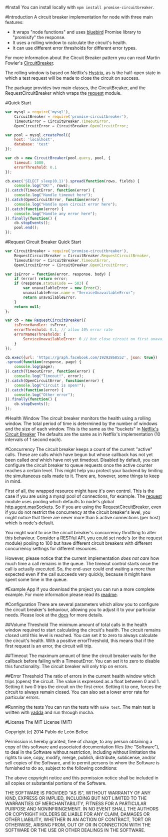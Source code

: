 #Install
You can install locally with `npm install promise-circuitbreaker`.

#Introduction
A circuit breaker implementation for node with three main features:

* It wraps "node functions" and uses [bluebird](https://www.npmjs.org/package/bluebird)
Promise library to "promisify" the response.
* It uses a rolling window to calculate the circuit's health.
* It can use different error thresholds for different error types.

For more information about the Circuit Breaker pattern you can read 
Martin Fowler's [CircuitBreaker](http://martinfowler.com/bliki/CircuitBreaker.html).

The rolling window is based on Netflix's [Hystrix](https://github.com/Netflix/Hystrix/),
as is the half-open state in which a test request will be made to close the circuit on success.

The package provides two main classes, the CircuitBreaker, and the RequestCircuitBreaker
which wraps the [request](https://www.npmjs.org/package/request) module.

#Quick Start

```javascript
var mysql = require('mysql'),
    CircuitBreaker = require('promise-circuitbreaker'),
    TimeoutError = CircuitBreaker.TimeoutError,
    OpenCircuitError = CircuitBreaker.OpenCircuitError;

var pool = mysql.createPool({
    host: 'localhost',
    database: 'test'
});

var cb = new CircuitBreaker(pool.query, pool, {
    timeout: 1000,
    errorThreshold: 0.1
});

cb.exec('SELECT sleep(0.1)').spread(function(rows, fields) {
    console.log("OK!", rows);
}).catch(TimeoutError, function(error) {
    console.log("Handle timeout here");
}).catch(OpenCircuitError, function(error) {
    console.log("Handle open circuit error here");
}).catch(function(error) {
    console.log("Handle any error here");
}).finally(function() {
    cb.stopEvents();
    pool.end();
});

```
#Request Circuit Breaker Quick Start
```javascript
var CircuitBreaker = require('promise-circuitbreaker'),
    RequestCircuitBreaker = CircuitBreaker.RequestCircuitBreaker,
    TimeoutError = CircuitBreaker.TimeoutError,
    OpenCircuitError = CircuitBreaker.OpenCircuitError;

var isError = function(error, response, body) {
    if (error) return error;
    if (response.statusCode == 503) {
        var unavailableError = new Error();
        unavailableError.name = "ServiceUnavailableError";
        return unavailableError;
    }
    return null;
};

var cb = new RequestCircuitBreaker({
    isErrorHandler: isError,
    errorThreshold: 0.1, // allow 10% error rate
    errorNamesThresholds: {
        ServiceUnavailableError: 0 // but close circuit on first unavailable error
    }
});

cb.exec({url: 'https://graph.facebook.com/19292868552', json: true})
.spread(function(response, page) {
    console.log(page);
}).catch(TimeoutError, function(error) {
    console.log("Timeout!", error);
}).catch(OpenCircuitError, function(error) {
    console.log("Circuit is open!");
}).catch(function(error) {
    console.log("Other error");
}).finally(function() {
    cb.stopEvents();
});
```

#Health Window
The circuit breaker monitors the health using a rolling window.  The
total period of time is determined by the number of windows and the
size of each window.  This is the same as the "buckets" in
[Netflix's Circuit Breaker](https://github.com/Netflix/Hystrix/wiki/How-it-Works#CircuitBreaker)
The defaults are the same as in Netflix's implementation (10 intervals of 1 second each).

#Concurrency
The circuit breaker keeps a count of the current "active" calls.
These are calls which have begun but whose callback has not yet been called
*and* which have not yet timedout.
Disabled by default, you can configure the circuit breaker to queue requests once
the active counter reaches a certain level.
This might help you protect your backend by limiting the simultaneous calls made
to it.  There are, however, some things to keep in mind.

First of all, the wrapped resource might have it's own control. This is the case if you are using a
mysql pool of connections, for example. The [request](https://github.com/mikeal/request) module uses
pooling which defaults to node's global [http.agent.maxSockets](http://nodejs.org/api/http.html#http_agent_maxsockets).
So if you are using the RequestCircuitBreaker, even if you do not restrict the concurrency
at the circuit breaker's level, you might notice that there are never more than 5 active connections (per host)
which is node's default.

You might want to use the circuit breaker's concurrency throttling to alter this behaviour. Consider a RESTful API,
you could set node's (or the request module) pooling to 100 but have different circuit breakers
with different concurrency settings for different resources.

However, please notice that the current implementation *does not care* how much time a call remains
in the queue. The timeout control starts once the call is actually executed.  So, the end-user could end waiting
a more than expected even if the call succeeds very quickly, because it might have spent some time
in the queue.

#Example App
If you download the project you can run a more complete example.
For more information please read its
[readme](https://github.com/pablolb/promise-circuitbreaker/tree/master/example/app/).

#Configuration
There are several parameters which allow you to configure the circuit breaker's
behaviour, allowing you to adjust it to your particular needs.
Please look at the [docs](http://pablolb.github.io/promise-circuitbreaker/CircuitBreaker.html)
for more details.

##Volume Threshold
The minimum amount of total calls in the health window required to start
calculating the circuit's health. The circuit remains *closed* until this level is reached.
You can set it to zero to always calculate the circuit's health. With a positive errorThreshold,
this means that if the first request is an error, the circuit will trip.

##Timeout
The maximum amount of time the circuit breaker waits for the callback before failing
with a TimeoutError. You can set it to zero to disable this functionality. The circuit breaker
will only trip on errors.

##Error Threshold
The ratio of errors in the current health window which trips (opens) the circuit.
The value is expressed as a float between 0 and 1. Setting it two 0 trips the circuit
on the first error. Setting it to one, forces the circuit to always remain closed.
You can also set a lower error rate for particular errors.

#Running the tests
You can run the tests with `make test`.  The main test is written with
[yadda](https://github.com/acuminous/yadda) and run through mocha.

#License
The MIT License (MIT)

Copyright (c) 2014 Pablo de León Belloc

Permission is hereby granted, free of charge, to any person obtaining a copy
of this software and associated documentation files (the "Software"), to deal
in the Software without restriction, including without limitation the rights
to use, copy, modify, merge, publish, distribute, sublicense, and/or sell
copies of the Software, and to permit persons to whom the Software is
furnished to do so, subject to the following conditions:

The above copyright notice and this permission notice shall be included in
all copies or substantial portions of the Software.

THE SOFTWARE IS PROVIDED "AS IS", WITHOUT WARRANTY OF ANY KIND, EXPRESS OR
IMPLIED, INCLUDING BUT NOT LIMITED TO THE WARRANTIES OF MERCHANTABILITY,
FITNESS FOR A PARTICULAR PURPOSE AND NONINFRINGEMENT. IN NO EVENT SHALL THE
AUTHORS OR COPYRIGHT HOLDERS BE LIABLE FOR ANY CLAIM, DAMAGES OR OTHER
LIABILITY, WHETHER IN AN ACTION OF CONTRACT, TORT OR OTHERWISE, ARISING FROM,
OUT OF OR IN CONNECTION WITH THE SOFTWARE OR THE USE OR OTHER DEALINGS IN
THE SOFTWARE.
